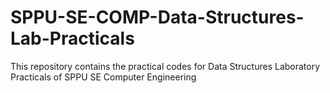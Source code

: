 # SPPU-SE-COMP-Data-Structures-Lab-Practicals

This repository contains the practical codes for Data Structures Laboratory Practicals of SPPU SE Computer Engineering
